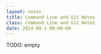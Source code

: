 ```yaml
---
layout: notes
title: Command Line and Git Notes
class: Command Line and Git Notes
date: 2014-09-3 00:00:00
---
```


TODO: empty

